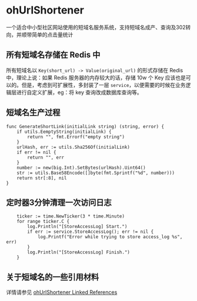 # ohUrlShortener

一个适合中小型社区网站使用的短域名服务系统，支持短域名成产、查询及302转向，并顺带简单的点击量统计

## 所有短域名存储在 Redis 中

所有短域名以 `Key(short_url) -> Value(original_url)` 的形式存储在 Redis 中，理论上说：如果 Redis 服务器的内存较大的话，存储 10w 个 Key 应该也是可以的。但是，考虑到可扩展性，多封装了一层 `service`，以便需要的时候在业务逻辑层进行自定义扩展，eg：将 key 查询改成数据库查询等。  

## 短域名生产过程

```
func GenerateShortLink(initialLink string) (string, error) {
	if utils.EemptyString(initialLink) {
		return "", fmt.Errorf("empty string")
	}
	urlHash, err := utils.Sha256Of(initialLink)
	if err != nil {
		return "", err
	}
	number := new(big.Int).SetBytes(urlHash).Uint64()
	str := utils.Base58Encode([]byte(fmt.Sprintf("%d", number)))
	return str[:8], nil
}
```

## 定时器3分钟清理一次访问日志

```
	ticker := time.NewTicker(3 * time.Minute)
	for range ticker.C {
		log.Println("[StoreAccessLog] Start.")
		if err := service.StoreAccessLog(); err != nil {
			log.Printf("Error while trying to store access_log %s", err)
		}
		log.Println("[StoreAccessLog] Finish.")
	}
```

## 关于短域名的一些引用材料

详情请参见 [ohUrlShortener Linked References](references.md)

